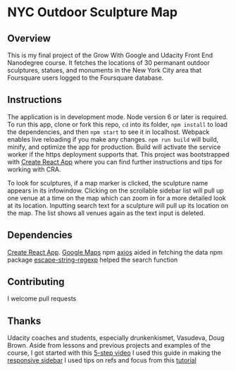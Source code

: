 # NYC Outdoor Sculpture Map

## Overview
This is my final project of the Grow With Google and Udacity Front End Nanodegree course. It fetches the locations of 30 permanant outdoor sculptures, statues, and monuments in the New York City area that Foursquare users logged to the Foursquare database.

## Instructions
The application is in development mode. Node version 6 or later is required. To run this app, clone or fork this repo, `cd` into its folder, `npm install` to load the dependencies, and then `npm start` to see it in localhost. Webpack enables live reloading if you make any changes. `npm run build` will build, minify, and optimize the app for production. Build will activate the service worker if the https deployment supports that. This project was bootstrapped with [Create React App](https://github.com/facebook/create-react-app) where you can find further instructions and tips for working with CRA. 

To look for sculptures, if a map marker is clicked, the sculpture name appears in its infowindow. Clicking on the scrollable sidebar list will pull up one venue at a time on the map which can zoom in for a more detailed look at its location. Inputting search text for a sculpture will pull up its location on the map. The list shows all venues again as the text input is deleted.

## Dependencies
[Create React App](https://github.com/facebook/create-react-app).
[Google Maps](https://developers.google.com/maps/documentation/javascript/tutorial)
npm [axios](https://www.npmjs.com/package/axios) aided in fetching the data
npm package [escape-string-regexp](https://www.npmjs.com/package/escape-string-regexp) helped the search function

## Contributing
I welcome pull requests 

## Thanks
Udacity coaches and students, especially drunkenkismet, Vasudeva, Doug Brown. Aside from lessons and previous projects and examples of the course,
I got started with this [5-step video](https://www.youtube.com/channel/UCcWSbBe_s-T_gZRnqFbtyIA)
I used this guide in making the [responsive sidebar](https://stackoverflow.com/questions/47032248/how-to-make-clicking-a-menu-button-toggle-show-hide-of-a-menu-sidebar-component)
I used tips on refs and focus from this [tutorial](https://dev.to/sage911/how-to-write-a-search-component-with-suggestions-in-react-d20)

